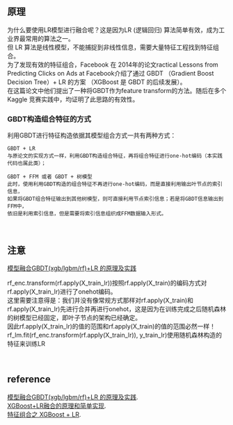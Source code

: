 ## 原理
为什么要使用LR模型进行融合呢？这是因为LR (逻辑回归) 算法简单有效，成为工业界最常用的算法之一。  
但 LR 算法是线性模型，不能捕捉到非线性信息，需要大量特征工程找到特征组合。  
为了发现有效的特征组合，Facebook 在 2014年的论文ractical Lessons from Predicting Clicks on Ads at Facebook介绍了通过 GBDT （Gradient Boost Decision Tree）+ LR 的方案 （XGBoost 是 GBDT 的后续发展）。  
在这篇论文中他们提出了一种将GBDT作为feature transform的方法。随后在多个Kaggle 竞赛实践中，均证明了此思路的有效性。

### GBDT构造组合特征的方式
利用GBDT进行特征构造依据其模型组合方式一共有两种方式：
```
GBDT + LR
与原论文的实现方式一样，利用GBDT构造组合特征，再将组合特征进行one-hot编码（本实践代码也属此类）；

GBDT + FFM 或者 GBDT + 树模型
此时，使用利用GBDT构造的组合特征不再进行one-hot编码，而是直接利用输出叶节点的索引信息，
如果将GBDT组合特征输出到其他树模型，则可直接利用节点索引信息；若是将GBDT信息输出到FFM中，
依旧是利用索引信息，但是需要将索引信息组织成FFM数据输入形式。
```

&nbsp;
## 注意
[模型融合GBDT(xgb/lgbm/rf)+LR 的原理及实践](https://blog.csdn.net/zwqjoy/article/details/86612416)

rf_enc.transform(rf.apply(X_train_lr))按照rf.apply(X_train)的编码方式对rf.apply(X_train_lr)进行了onehot编码。  
这里需要注意得是：我们并没有像常规方式那样对rf.apply(X_train)和rf.apply(X_train_lr)先进行合并再进行onehot，这是因为在训练完成之后随机森林的树模型已经固定，即叶子节点的架构已经确定。   
因此rf.apply(X_train_lr)的值的范围和rf.apply(X_train)的值的范围必然一样！    
rf_lm.fit(rf_enc.transform(rf.apply(X_train_lr)), y_train_lr)使用随机森林构造的特征来训练LR
    
&nbsp;
## reference
[模型融合GBDT(xgb/lgbm/rf)+LR 的原理及实践](https://blog.csdn.net/zwqjoy/article/details/86612416).   
[XGBoost+LR融合的原理和简单实现](https://zhuanlan.zhihu.com/p/42123341).  
[特征组合之 XGBoost + LR](https://www.cnblogs.com/Ming-H/p/10897948.html). 
